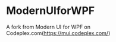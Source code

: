 ModernUIforWPF
==============

A fork from Modern UI for WPF on Codeplex.com(https://mui.codeplex.com/)
